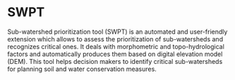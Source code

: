 # SWPT

Sub-watershed prioritization tool (SWPT) is an automated and user-friendly extension which allows to assess the prioritization of sub-watersheds and recognizes critical ones. It deals with morphometric and topo-hydrological factors and automatically produces them based on digital elevation model (DEM). This tool helps decision makers to identify critical sub-watersheds for planning soil and water conservation measures.
